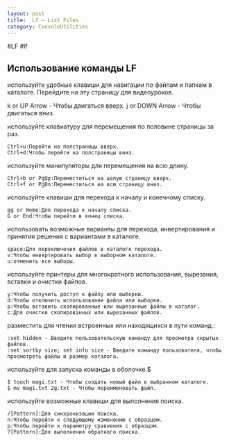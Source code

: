 ```yaml
---
layout: post
title:  Lf – List Files
category: ConsoleUtilities
---
```


#LF #lf

## Использование команды LF

используйте удобные клавиши для навигации по файлам и папкам в каталоге. Перейдите на эту страницу для видеоуроков.

   k or UP Arrow - Чтобы двигаться вверх.
   j or DOWN Arrow - Чтобы двигаться вниз.

используйте клавиатуру для перемещения по половине страницы за раз.

    Ctrl+u:Перейти на полстраницы вверх.
    Ctrl+d:Чтобы перейти на полстраницы вниз.

используйте манипуляторы для перемещения на всю длину.

    Ctrl+b or PgUp:Переместиться на целую страницу вверх.
    Ctrl+f or PgDn:Переместиться на всю страницу вниз.

используйте клавиши для перехода к началу и конечному списку.

    gg or Home:Для перехода к началу списка.
    G or End:Чтобы перейти в конец списка.

использовать возможные варианты для перехода, инвертирования и принятия решения с вариантами в каталоге.

    space:Для переключения файлов в каталоге перехода.
    v:Чтобы инвертировать выбор в выборном каталоге.
    u:отменить все выборы.

используйте принтеры для многократного использования, вырезания, вставки и очистки файлов.

    y:Чтобы получить доступ к файлу или выборки.
    d:Чтобы отключить использование файла или выборки.
    p:Чтобы вставить скопированные или вырезанные файлы в каталог.
    c:Для очистки скопированных или вырезанных файлов.

разместить для чтения встроенных или находящихся в пути команд.:

    :set hidden - Введите пользовательскую команду для просмотра скрытых файлов.
    :set sortby size; set info size - Введите команду пользователя, чтобы просмотреть файлы и размер каталога.

используйте для запуска команды в оболочке.$

    $ touch magi.txt - Чтобы создать новый файл в выбранном каталоге.
    $ mv magi.txt 2g.txt - Чтобы переименовать файл.

используйте возможные клавиши для выполнения поиска.

    /[Pattern]:Для синхронизации поиска.
    n:Чтобы перейти к следующему изменению с образцом.
    p:Чтобы перейти к параметру сравнения с образцом.
    ?[Pattern]:Для выполнения обратного поиска.

